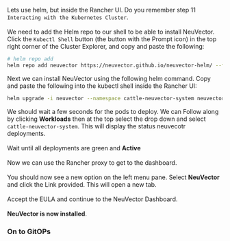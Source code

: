 Lets use helm, but inside the Rancher UI. Do you remember step 11 `Interacting with the Kubernetes Cluster`. 
<br>
<br>
We need to add the Helm repo to our shell to be able to install NeuVector. Click the `Kubectl Shell` button (the button with the Prompt icon) in the top right corner of the Cluster Explorer, and copy and paste the following: 

```bash
# helm repo add
helm repo add neuvector https://neuvector.github.io/neuvector-helm/ --force-update
```

Next we can install NeuVector using the following helm command. Copy and paste the following into the kubectl shell inside the Rancher UI: 

```bash
helm upgrade -i neuvector --namespace cattle-neuvector-system neuvector/core --create-namespace --set k3s.enabled=true --set controller.pvc.enabled=true --set controller.pvc.capacity=500Mi --set controller.ranchersso.enabled=true --set global.cattle.url=https://rancher.${vminfo:Cluster1:public_ip}.sslip.io
```

We should wait a few seconds for the pods to deploy. We can Follow along by clicking **Workloads** then at the top select the drop down and select `cattle-neuvector-system`. This will display the status neuvecotr deployments. 
<br>
<br>
Wait until all deployments are green and **Active**
<br>
<br>
Now we can use the Rancher proxy to get to the dashboard.
<br>
<br>
You should now see a new option on the left menu pane. Select **NeuVector** and click the Link provided. This will open a new tab. 
<br>
<br>
Accept the EULA and continue to the NeuVector Dashboard. 
<br>
<br>
**NeuVector is now installed**.

### On to GitOPs